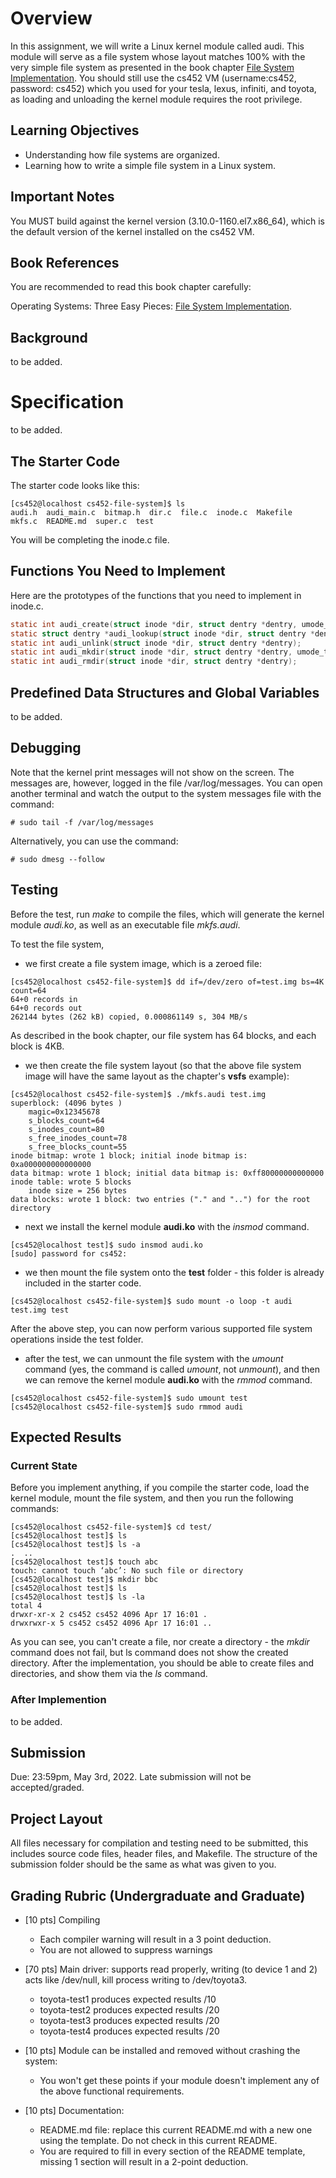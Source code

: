 # Overview

In this assignment, we will write a Linux kernel module called audi. This module will serve as a file system whose layout matches 100% with the very simple file system as presented in the book chapter [File System Implementation](https://pages.cs.wisc.edu/~remzi/OSTEP/file-implementation.pdf). You should still use the cs452 VM (username:cs452, password: cs452) which you used for your tesla, lexus, infiniti, and toyota, as loading and unloading the kernel module requires the root privilege.

## Learning Objectives

- Understanding how file systems are organized.
- Learning how to write a simple file system in a Linux system.

## Important Notes

You MUST build against the kernel version (3.10.0-1160.el7.x86_64), which is the default version of the kernel installed on the cs452 VM.

## Book References

You are recommended to read this book chapter carefully:

Operating Systems: Three Easy Pieces: [File System Implementation](https://pages.cs.wisc.edu/~remzi/OSTEP/file-implementation.pdf).

## Background

to be added.

# Specification

to be added.

## The Starter Code

The starter code looks like this:

```console
[cs452@localhost cs452-file-system]$ ls
audi.h  audi_main.c  bitmap.h  dir.c  file.c  inode.c  Makefile  mkfs.c  README.md  super.c  test
```

You will be completing the inode.c file.

## Functions You Need to Implement

Here are the prototypes of the functions that you need to implement in inode.c.

```c
static int audi_create(struct inode *dir, struct dentry *dentry, umode_t mode, bool excl);
static struct dentry *audi_lookup(struct inode *dir, struct dentry *dentry, unsigned int flags);
static int audi_unlink(struct inode *dir, struct dentry *dentry);
static int audi_mkdir(struct inode *dir, struct dentry *dentry, umode_t mode);
static int audi_rmdir(struct inode *dir, struct dentry *dentry);
```

## Predefined Data Structures and Global Variables

to be added.

## Debugging

Note that the kernel print messages will not show on the screen. The messages are, however, logged in the file /var/log/messages. You can open another terminal and watch the output to the system messages file with the command:

```console
# sudo tail -f /var/log/messages
```

Alternatively, you can use the command:

```console
# sudo dmesg --follow
```

## Testing

Before the test, run *make* to compile the files, which will generate the kernel module *audi.ko*, as well as an executable file *mkfs.audi*.

To test the file system, 

- we first create a file system image, which is a zeroed file:

```console
[cs452@localhost cs452-file-system]$ dd if=/dev/zero of=test.img bs=4K count=64
64+0 records in
64+0 records out
262144 bytes (262 kB) copied, 0.000861149 s, 304 MB/s
```
As described in the book chapter, our file system has 64 blocks, and each block is 4KB.

- we then create the file system layout (so that the above file system image will have the same layout as the chapter's **vsfs** example):

```console
[cs452@localhost cs452-file-system]$ ./mkfs.audi test.img 
superblock: (4096 bytes )
	magic=0x12345678
	s_blocks_count=64
	s_inodes_count=80
	s_free_inodes_count=78
	s_free_blocks_count=55
inode bitmap: wrote 1 block; initial inode bitmap is: 0xa000000000000000
data bitmap: wrote 1 block; initial data bitmap is: 0xff80000000000000
inode table: wrote 5 blocks
	inode size = 256 bytes
data blocks: wrote 1 block: two entries ("." and "..") for the root directory
```

- next we install the kernel module **audi.ko** with the *insmod* command.

```console
[cs452@localhost test]$ sudo insmod audi.ko
[sudo] password for cs452: 
```

- we then mount the file system onto the **test** folder - this folder is already included in the starter code.

```console
[cs452@localhost cs452-file-system]$ sudo mount -o loop -t audi test.img test
```

After the above step, you can now perform various supported file system operations inside the test folder.

- after the test, we can unmount the file system with the *umount* command (yes, the command is called *umount*, not *unmount*), and then we can remove the kernel module **audi.ko** with the *rmmod* command.

```console
[cs452@localhost cs452-file-system]$ sudo umount test
[cs452@localhost cs452-file-system]$ sudo rmmod audi
```

## Expected Results

### Current State

Before you implement anything, if you compile the starter code, load the kernel module, mount the file system, and then you run the following commands:

```console
[cs452@localhost cs452-file-system]$ cd test/
[cs452@localhost test]$ ls
[cs452@localhost test]$ ls -a
.  ..
[cs452@localhost test]$ touch abc
touch: cannot touch ‘abc’: No such file or directory
[cs452@localhost test]$ mkdir bbc
[cs452@localhost test]$ ls
[cs452@localhost test]$ ls -la
total 4
drwxr-xr-x 2 cs452 cs452 4096 Apr 17 16:01 .
drwxrwxr-x 5 cs452 cs452 4096 Apr 17 16:01 ..
```

As you can see, you can't create a file, nor create a directory - the *mkdir* command does not fail, but ls command does not show the created directory. After the implementation, you should be able to create files and directories, and show them via the *ls* command.

### After Implemention

to be added.

## Submission

Due: 23:59pm, May 3rd, 2022. Late submission will not be accepted/graded.

## Project Layout

All files necessary for compilation and testing need to be submitted, this includes source code files, header files, and Makefile. The structure of the submission folder should be the same as what was given to you.

## Grading Rubric (Undergraduate and Graduate)

- [10 pts] Compiling
  - Each compiler warning will result in a 3 point deduction.
  - You are not allowed to suppress warnings

- [70 pts] Main driver: supports read properly, writing (to device 1 and 2) acts like /dev/null, kill process writing to /dev/toyota3.
  - toyota-test1 produces expected results /10
  - toyota-test2 produces expected results /20
  - toyota-test3 produces expected results /20
  - toyota-test4 produces expected results /20

- [10 pts] Module can be installed and removed without crashing the system:
  - You won't get these points if your module doesn't implement any of the above functional requirements.

- [10 pts] Documentation:
  - README.md file: replace this current README.md with a new one using the template. Do not check in this current README.
  - You are required to fill in every section of the README template, missing 1 section will result in a 2-point deduction.
